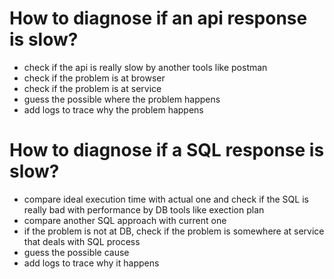 # How to diagnose if an api response is slow?

- check if the api is really slow by another tools like postman
- check if the problem is at browser
- check if the problem is at service
- guess the possible where the problem happens
- add logs to trace why the problem happens


# How to diagnose if a SQL response is slow?
- compare ideal execution time with actual one and check if the SQL is really bad with performance by DB tools like exection plan
- compare another SQL approach with current one
- if the problem is not at DB, check if the problem is somewhere at service that deals with SQL process
- guess the possible cause
- add logs to trace why it happens